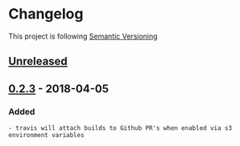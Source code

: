 # Changelog

This project is following [Semantic Versioning](http://semver.org)

## [Unreleased][]

## [0.2.3][] - 2018-04-05

### Added

    - travis will attach builds to Github PR's when enabled via s3 environment variables


[Unreleased]: https://github.com/DeskproApps/json-service/compare/v0.2.3...HEAD
[0.2.3]: https://github.com/DeskproApps/json-service/tree/v0.2.3